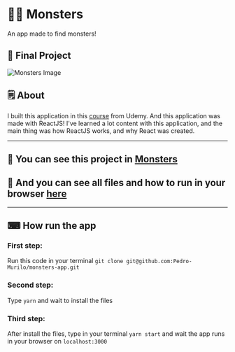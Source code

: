 # 🧟‍♀ Monsters
An app made to find monsters!

## 📱 Final Project
![Monsters Image](https://github.com/Pedro-Murilo/monsters-app/blob/master/monsters-img.png)

## 🗒 About
I built this application in this [course](https://www.udemy.com/course/complete-react-developer-zero-to-mastery/) from Udemy.
And this application was made with ReactJS! I've learned a lot content with this application, and the main thing was how ReactJS works, and why React was created.

---
## 🌟 You can see this project in [Monsters](https://pedro-murilo.github.io/monsters-app/)
## 🌟 And you can see all files and how to run in your browser [here](https://github.com/Pedro-Murilo/monsters-app/tree/master)
---

## ⌨ How run the app
###  First step: 
Run this code in your terminal `git clone git@github.com:Pedro-Murilo/monsters-app.git`
### Second step: 
Type `yarn` and wait to install the files
### Third step:
After install the files, type in your terminal `yarn start` and wait the app runs in your browser on `localhost:3000`
